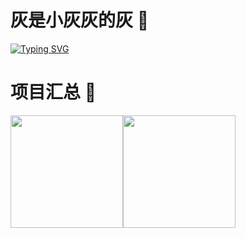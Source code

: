 # 灰是小灰灰的灰 👋

<a href="https://git.io/typing-svg"><img src="https://readme-typing-svg.demolab.com?font=Fira+Code&pause=1000&width=435&lines=%E5%85%A8%E6%96%B0%E6%95%B2%E4%BB%A3%E7%A0%81++++%E5%A4%A9%E9%81%93%E5%8B%A4%E8%87%AA%E9%85%AC;How+vexingly+quick+daft+zebras+jump" alt="Typing SVG" /></a>


# 项目汇总 🚩
<img align="" height="180px" src="https://github-readme-stats.vercel.app/api?username=mvpyb&hide_title=true&hide_border=true&show_icons=true&theme=tokyonight&locale=cn" /><img align="" height="180px" src="https://github-readme-stats.vercel.app/api/top-langs/?username=mvpyb&hide_title=true&hide_border=true&show_icons=true&theme=tokyonight&locale=cn" />

